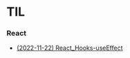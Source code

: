 # TIL
### React
* [(2022-11-22) React_Hooks-useEffect](https://github.com/YJH2848/TIL/blob/master/React/React_Hooks)
